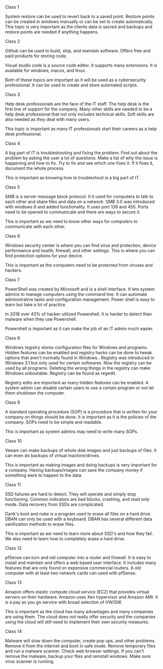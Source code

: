 Class 1

System restore can be used to revert back to a saved point. Restore points can be created in windows manually or can be set to create automatically. This topic is very important as the clients data is sacred and backups and restore points are needed if anything happens.

Class 2

Github can be used to build, ship, and maintain software. Offers free and paid products for storing code.

Visual studio code is a source code editor. It supports many extensions. It is available for windows, macos, and linux.

Both of these topics are important as it will be used as a cybersecurity professional. It can be used to create and store automated scripts.

Class 3

Help desk professionals are the face of the IT staff. The help desk is the first line of support for the company. Many other skills are needed to be a help desk professional that not only includes technical skills. Soft skills are also needed as they deal with many users.

This topic is important as many IT professionals start their careers as a help desk professional.

Class 4

A big part of IT is troubleshooting and fixing the problem. Find out about the problem by asking the user a lot of questions. Make a list of why the issue is happening and how to fix. Try to fix and see which one fixes it. If it fixes it, document the whole process.

This is important as knowing how to troubleshoot is a big part of IT.

Class 5

SMB is a server message block protocol. It it used for computers to talk to each other and share files and data on a network. SMB 3.0 was introduced with windows 8 and added functionality. It uses port 139 and 455. Ports need to be opened to communicate and there are ways to secure it.

This is important as we need to know other ways for computers to communicate with each other.

Class 6

Windows security center is where you can find virus and protection, device performance and health, firewall, and other settings. This is where you can find protection options for your device.

This is important as the computers need to be protected from viruses and hackers.

Class 7

PowerShell was created by Microsoft and is a shell interface. It lets system admins to manage computers using the command line. It can automate administrative tasks and configuration management. Power shell is easy to learn but take a lot of practice.

In 2018 over 43% of hacker utilized Powershell. It is harder to detect than malware when they use Powershell.

Powershell is important as it can make the job of an IT admin much easier.

Class 8

Windows registry stores configuration files for Windows and programs. Hidden features can be enabled and registry hacks can be done to tweak options that aren't normally found in Windows.. Registry was introduced in Windows 3.1 but only used for certain softwares. Now the registry can be used by all programs. Deleting the wrong things in the registry can make Windows unbootable. Registry can be found as regedit.

Registry edits are important as many hidden features can be enabled. A system admin can disable certain users to use a certain program or not let them shutdown the computer.

Class 9 

A standard operating procedure (SOP) is a procedure that is written for your company on things should be done. It is important as it is the policies of the company. SOPs need to be simple and readable.

This is important as system admins may need to write many SOPs.

Class 10

Veeam can make backups of whole disk images and just backups of files. It can even do backups of virtual machine/drives.

This is important as making images and doing backups is very important for a company. Having backups/images can save the company money if something were to happen to the data.

Class 11

SSD failures are hard to detect. They will operate and simply stop functioning. Common indicators are bad blocks, crashing, and read only mode. Data recovery from SSDs are complicated.

Darik's boot and nuke is a program used to erase all files on a hard drive. DBAN can only be used with a keyboard. DBAN has several different data sanitization methods to erase files.

This is important as we need to learn more about SSD's and how they fail. We also need to learn how to completely erase a hard drive.

Class 12

pfSense can turn and old computer into a router and firewall. It is easy to install and maintain and offers a web based user interface. It includes many features that are only found on expensive commercial routers. A old computer with at least two network cards can used with pfSense.

Class 13

Amazon offers elastic compute cloud service (EC2) that provides virtual servers on their hardware. Amazon uses Xen hypervisor and Amazon AMI. It is a pay as you go service with broad selection of HW/SW.

This is important as the cloud has many advantages and many companies are using them. The cloud does not really offer security and the companies using the cloud will still need to implement their own security measures.

Class 14

Malware will slow down the computer, create pop ups, and other problems. Remove it from the internet and boot in safe mode. Remove temporary files and run a malware scanner. Check web browser settings. If you can't remove the malware, backup your files and reinstall windows. Make sure virus scanner is running.

